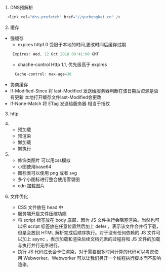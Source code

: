 1. DNS预解析
  ```js
    <link rel="dns-prefetch" href="//yuchengkai.cn" />
  ```
2. 缓存
  - 强缓存
    - expires http1.0 受限于本地的时间,更改时间后缓存过期
    ```js
     Expires: Wed, 22 Oct 2018 08:41:00 GMT
    ```
    - chache-control Http 1.1, 优先级高于 expires
    ```js
      Cache-control: max-age=30
    ```
  - 协商缓存
   - If-Modified-Since 将 last-Modified 发送给服务器判断在该日期后资源是否有更新 本地打开缓存文件last-Modified会更改
   - If-None-Match 将 ETag  发送给服务器 相当于指纹

3. http

4. - 预加载
   - 预渲染
   - 懒加载
   - 懒执行
5. - 修饰类图片 可以用css模拟
   - 小图使用base64
   - 图标类可以使用 png 或者 svg
   - 多个小图标进行整合使用雪碧图
   - cdn 加载图片
6. 文件优化
   - CSS 文件放在 head 中
   - 服务端开启文件压缩功能
   - 将 script 标签放在 body 底部，因为 JS 文件执行会阻塞渲染。当然也可以把 script 标签放在任意位置然后加上 defer ，表示该文件会并行下载，但是会放到 HTML 解析完成后顺序执行。对于没有任何依赖的 JS 文件可以加上 async ，表示加载和渲染后续文档元素的过程将和 JS 文件的加载与执行并行无序进行。
   - 执行 JS 代码过长会卡住渲染，对于需要很多时间计算的代码可以考虑使用 Webworker。Webworker 可以让我们另开一个线程执行脚本而不影响渲染。